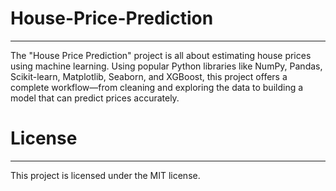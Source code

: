 # House-Price-Prediction
---
The "House Price Prediction" project is all about estimating house prices using machine learning.
Using popular Python libraries like NumPy, Pandas, Scikit-learn, Matplotlib, Seaborn, and XGBoost, this project offers a complete workflow—from cleaning and exploring the data to building a model that can predict prices accurately.

# License
---
This project is licensed under the MIT license.

